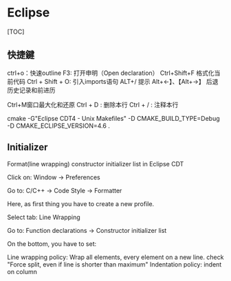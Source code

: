 # Eclipse

[TOC]

## 快捷鍵

ctrl+o：快速outline
 F3: 打开申明（Open declaration）
Ctrl+Shift+F 格式化当前代码
Ctrl + Shift + O: 引入imports语句
ALT+/ 提示
Alt+←】、【Alt+→】 后退历史记录和前进历

Ctrl+M窗口最大化和还原
Ctrl + D : 删除本行
Ctrl + / : 注释本行

 cmake -G"Eclipse CDT4 - Unix Makefiles" -D CMAKE_BUILD_TYPE=Debug  -D CMAKE_ECLIPSE_VERSION=4.6 .

## Initializer

Format(line wrapping) constructor initializer list in Eclipse CDT

Click on:
Window -> Preferences

Go to:
C/C++ -> Code Style -> Formatter

Here, as first thing you have to create a new profile.

Select tab:
Line Wrapping

Go to:
Function declarations -> Constructor initializer list

On the bottom, you have to set:

Line wrapping policy: Wrap all elements, every element on a new line.
check "Force split, even if line is shorter than maximum"
Indentation policy: indent on column

